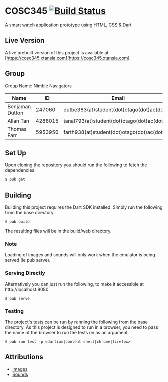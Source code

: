 COSC345 [![Build Status](https://travis-ci.org/NimbleNavigatorsCOSC/COSC345.svg?branch=master)](https://travis-ci.org/NimbleNavigatorsCOSC/COSC345)
========================
A smart watch application prototype using HTML, CSS &amp; Dart

Live Version
------------
A live prebuilt version of this project is available at [https://cosc345.xtansia.com](https://cosc345.xtansia.com)

Group
-----
Group Name: Nimble Navigators

| Name            | ID      | Email                                       | GitHub                                                  |
| --------------- | ------- | ------------------------------------------- | ------------------------------------------------------- |
| Benjaman Dutton | 247060  | dutbe383(at)student(dot)otago(dot)ac(dot)nz | [NimbleNavigators](https://github.com/NimbleNavigators) |
| Allan Tan       | 4288015 | tanal793(at)student(dot)otago(dot)ac(dot)nz | [Arluna](https://github.com/Arluna)                     |
| Thomas Farr     | 5953956 | farth938(at)student(dot)otago(dot)ac(dot)nz | [Xtansia](https://github.com/Xtansia)                   |

Set Up
------
Upon cloning the repository you should run the following to fetch the dependencies

    $ pub get

Building
--------
Building this project requires the Dart SDK installed.
Simply run the following from the base directory.

    $ pub build

The resulting files will be in the build/web directory.

### Note
Loading of images and sounds will only work when the emulator is being served (ie pub serve).

### Serving Directly
Alternatively you can just run the following, to make it accessible at http://localhost:8080

    $ pub serve

### Testing
The project's tests can be run by running the following from the base directory.
As this project is designed to run in a browser, you need to pass the name of the browser 
to run the tests on as an argument.

    $ pub run test -p <dartium|content-shell|chrome|firefox>


Attributions
------------
- [Images](web/assets/img/ATTRIBUTION.md)
- [Sounds](web/assets/sound/ATTRIBUTION.md)